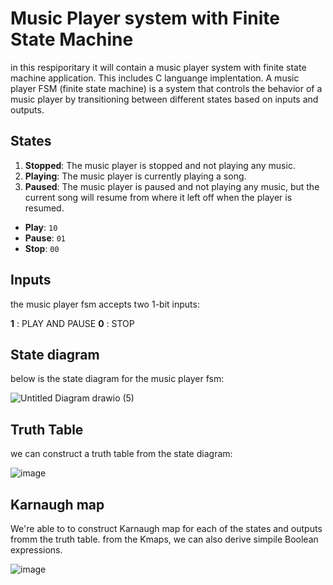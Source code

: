 # Music Player system with Finite State Machine

in this respiporitary it will contain a music player system with finite state machine application. This includes C languange implentation.
A music player FSM (finite state machine) is a system that controls the behavior of a music player by transitioning between different states based on inputs and outputs.

## States

1.  **Stopped**: The music player is stopped and not playing any music.
2.  **Playing**: The music player is currently playing a song.
3.  **Paused**: The music player is paused and not playing any music, but the current song will resume from where it left off when the player is resumed.

-   **Play**: `10`
-   **Pause**: `01`
-   **Stop**: `00`

## Inputs
the music player fsm accepts two 1-bit inputs:

**1** : PLAY AND PAUSE
**0** : STOP

## State diagram
below is the state diagram for the music player fsm:

![Untitled Diagram drawio (5)](https://user-images.githubusercontent.com/114371959/211787458-6d725771-a583-455e-9ebf-14872f36961c.png)

## Truth Table
we can construct a truth table from the state diagram:

![image](https://user-images.githubusercontent.com/114371959/211804778-1e6fe6ee-d050-4249-9c8e-9194372e9cb2.png)

## Karnaugh map
We're able to to construct Karnaugh map for each of the states and outputs fromm the truth table.
from the Kmaps, we can also derive simpile Boolean expressions.

![image](https://user-images.githubusercontent.com/114371959/211805080-d7373eed-d066-4d57-97fa-35a981f2c7ca.png)


